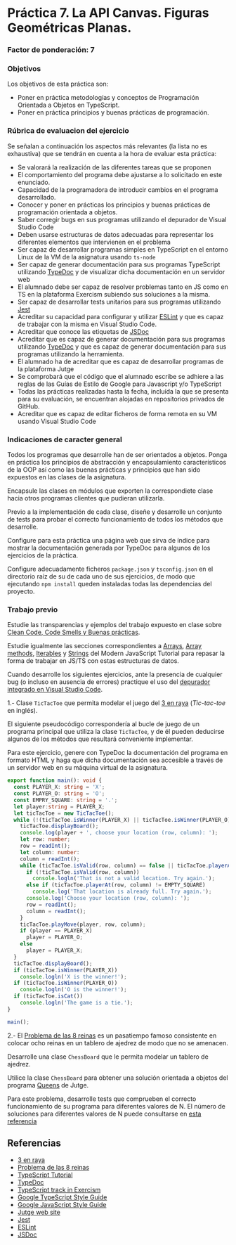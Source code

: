 # Práctica 7. La API Canvas. Figuras Geométricas Planas.
### Factor de ponderación: 7

### Objetivos
Los objetivos de esta práctica son:
* Poner en práctica metodologías y conceptos de Programación Orientada a Objetos en TypeScript.
* Poner en práctica principios y buenas prácticas de programación.

### Rúbrica de evaluacion del ejercicio
Se señalan a continuación los aspectos más relevantes (la lista no es exhaustiva)
que se tendrán en cuenta a la hora de evaluar esta práctica:
* Se valorará la realización de las diferentes tareas que se proponen
* El comportamiento del programa debe ajustarse a lo solicitado en este enunciado.
* Capacidad de la programadora de introducir cambios en el programa desarrollado.
* Conocer y poner en prácticas los principios y buenas prácticas de programación orientada a objetos.
* Saber corregir bugs en sus programas utilizando el depurador de Visual Studio Code
* Deben usarse estructuras de datos adecuadas para representar los diferentes elementos que intervienen en el problema
* Ser capaz de desarrollar programas simples en TypeScript en el entorno Linux de la VM de la asignatura usando
  `ts-node`
* Ser capaz de generar documentación para sus programas TypeScript utilizando
  [TypeDoc](https://typedoc.org/)
  y de visualizar dicha documentación en un servidor web
* El alumnado debe ser capaz de resolver problemas tanto en JS como en TS en la plataforma Exercism subiendo sus soluciones a la misma.
* Ser capaz de desarrollar tests unitarios para sus programas utilizando
  [Jest](https://jestjs.io/)
* Acreditar su capacidad para configurar y utilizar 
  [ESLint](https://eslint.org/)
y que es capaz de trabajar con la misma en Visual Studio Code.
* Acreditar que conoce las etiquetas de 
  [JSDoc](https://jsdoc.app/)
* Acreditar que es capaz de generar documentación para sus programas utilizando
  [TypeDoc](https://typedoc.org/)
y que es capaz de generar documentación para sus programas utilizando la herramienta.
* El alumnado ha de acreditar que es capaz de desarrollar programas de la plataforma Jutge
* Se comprobará que el código que el alumnado escribe se adhiere a las reglas de las Guías de Estilo de Google
  para Javascript y/o TypeScript
* Todas las prácticas realizadas hasta la fecha, incluída la que se presenta para su evaluación, se encuentran alojadas en repositorios privados de GitHub.
* Acreditar que es capaz de editar ficheros de forma remota en su VM usando Visual Studio Code

### Indicaciones de caracter general
Todos los programas que desarrolle han de ser orientados a objetos.
Ponga en práctica los principios de abstracción y encapsulamiento característicos 
de la OOP así como las buenas prácticas y principios que han sido expuestos en las clases de la asignatura.

Encapsule las clases en módulos que exporten la correspondiete clase hacia otros programas clientes que pudieran utilizarla.

Previo a la implementación de cada clase, diseñe y desarrolle un conjunto de tests para probar el correcto
funcionamiento de todos los métodos que desarrolle.

Configure para esta práctica una página web que sirva de índice para mostrar la documentación generada por
TypeDoc para algunos de los ejercicios de la práctica.

Configure adecuadamente ficheros `package.json` y `tsconfig.json` en el directorio raíz de su de cada uno de sus ejercicios, 
de modo que ejecutando `npm install` queden instaladas todas las dependencias del proyecto.

### Trabajo previo
Estudie las transparencias y ejemplos del trabajo expuesto en clase sobre 
[Clean Code, Code Smells y Buenas prácticas](https://campusingenieriaytecnologia2324.ull.es/mod/url/view.php?id=27928).

Estudie igualmente las secciones correspondientes a 
[Arrays](https://javascript.info/array),
[Array methods](https://javascript.info/array-methods),
[Iterables](https://javascript.info/iterable)
y
[Strings](https://javascript.info/string)
del Modern JavaScript Tutorial para repasar la forma de trabajar en JS/TS con estas estructuras de datos.

Cuando desarrolle los siguientes ejercicios, ante la presencia de cualquier bug (o incluso en ausencia de
errores) practique el uso del 
[depurador integrado en Visual Studio Code](https://code.visualstudio.com/docs/nodejs/nodejs-debugging).

1.- Clase `TicTacToe` que permita modelar el juego del 
[3 en raya](https://es.wikipedia.org/wiki/Tres_en_l%C3%ADnea#:~:text=Tres%20en%20l%C3%ADnea%3A%20Es%20una,moverse%20una%20intersecci%C3%B3n%20por%20turno.)
(*Tic-tac-toe* en inglés).

El siguiente pseudocódigo correspondería al bucle de juego de un programa principal que utiliza la clase
`TicTacToe`, y de él pueden deducirse algunos de los métodos que resultará conveniente implementar.

Para este ejercicio, genere con TypeDoc la documentación del programa en formato HTML y haga que dicha documentación 
sea accesible a través de un servidor web en su máquina virtual de la asignatura.
``` ts
export function main(): void { 
  const PLAYER_X: string = 'X';
  const PLAYER_O: string = 'O';
  const EMPRY_SQUARE: string = '.';
  let player:string = PLAYER_X;
  let ticTacToe = new TicTacToe();
  while (!(ticTacToe.isWinner(PLAYER_X) || ticTacToe.isWinner(PLAYER_O) || ticTacToe.isFull())) {
    ticTacToe.displayBoard();
    console.log(player + ', choose your location (row, column): ');
    let row: number;
    row = readInt();
    let column: number:
    column = readInt();
    while (ticTacToe.isValid(row, column) == false || ticTacToe.playerAt(row, column) != EMPTY_SQUARE) {
      if (!ticTacToe.isValid(row, column))
        console.logln('That is not a valid location. Try again.');
      else if (ticTacToe.playerAt(row, column) != EMPTY_SQUARE)
        console.log('That location is already full. Try again.');
      console.log('Choose your location (row, column): ');
      row = readInt();
      column = readInt();
    }
    ticTacToe.playMove(player, row, column);
    if (player == PLAYER_X)
      player = PLAYER_O;
    else
      player = PLAYER_X;
  }
  ticTacToe.displayBoard();
  if (ticTacToe.isWinner(PLAYER_X))
    console.logln('X is the winner!');
  if (ticTacToe.isWinner(PLAYER_O))
    console.logln('O is the winner!');
  if (ticTacToe.isCat())
    console.logln('The game is a tie.');
}

main();
```

2.- El
[Problema de las 8 reinas](https://en.wikipedia.org/wiki/Eight_queens_puzzle)
es un pasatiempo famoso consistente en colocar ocho reinas en un tablero de ajedrez de modo que no se amenacen.

Desarrolle una clase `ChessBoard` que le permita modelar un tablero de ajedrez.

Utilice la clase `ChessBoard` para obtener una solución orientada a objetos del programa 
[Queens](https://jutge.org/problems/P16415_en) de Jutge.

Para este problema, desarrolle tests que comprueben el correcto funcionamiento de su programa para diferentes
valores de N.
El número de soluciones para diferentes valores de N puede consultarse en 
[esta referencia](http://www.durangobill.com/N_Queens.html)

## Referencias
* [3 en raya](https://es.wikipedia.org/wiki/Tres_en_l%C3%ADnea#:~:text=Tres%20en%20l%C3%ADnea%3A%20Es%20una,moverse%20una%20intersecci%C3%B3n%20por%20turno.)
* [Problema de las 8 reinas](https://en.wikipedia.org/wiki/Eight_queens_puzzle)
* [TypeScript Tutorial](https://www.typescripttutorial.net/)
* [TypeDoc](https://typedoc.org/)
* [TypeScript track in Exercism](https://exercism.org/tracks/typescript)
* [Google TypeScript Style Guide](https://google.github.io/styleguide/tsguide.html)
* [Google JavaScript Style Guide](https://google.github.io/styleguide/jsguide.html)
* [Jutge web site](https://jutge.org/)
* [Jest](https://jestjs.io/)
* [ESLint](https://eslint.org/)
* [JSDoc](https://jsdoc.app/)

